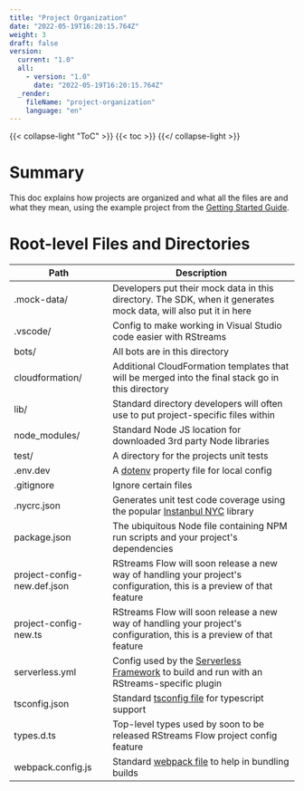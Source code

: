 ```yaml
---
title: "Project Organization"
date: "2022-05-19T16:20:15.764Z"
weight: 3
draft: false
version:
  current: "1.0"
  all:
    - version: "1.0"
      date: "2022-05-19T16:20:15.764Z"
  _render:
    fileName: "project-organization"
    language: "en"
---
```


{{< collapse-light "ToC" >}}
{{< toc  >}}
{{</ collapse-light >}}

# Summary
This doc explains how projects are organized and what all the files are and what they mean, using the example project from
the [Getting Started Guide](../getting-started).

# Root-level Files and Directories

| Path | Description |
|---------|--------|
| .mock-data/ | Developers put their mock data in this directory.  The SDK, when it generates mock data, will also put it in here   |
| .vscode/     | Config to make working in Visual Studio code easier with RStreams  |
| bots/ | All bots are in this directory  |
| cloudformation/ | Additional CloudFormation templates that will be merged into the final stack go in this directory  |
| lib/ | Standard directory developers will often use to put project-specific files within  |
| node_modules/ | Standard Node JS location for downloaded 3rd party Node libraries  |
| test/ | A directory for the projects unit tests  |
| .env.dev | A [dotenv](https://www.npmjs.com/package/dotenv) property file for local config |
| .gitignore | Ignore certain files |
| .nycrc.json | Generates unit test code coverage using the popular [Instanbul NYC](https://www.npmjs.com/package/nyc) library |
| package.json | The ubiquitous Node file containing NPM run scripts and your project's dependencies |
| project-config-new.def.json | RStreams Flow will soon release a new way of handling your project's configuration, this is a preview of that feature  |
| project-config-new.ts | RStreams Flow will soon release a new way of handling your project's configuration, this is a preview of that feature  |
| serverless.yml | Config used by the [Serverless Framework](https://www.serverless.com/) to build and run with an RStreams-specific plugin |
| tsconfig.json | Standard [tsconfig file](https://www.typescriptlang.org/docs/handbook/tsconfig-json.html) for typescript support |
| types.d.ts | Top-level types used by soon to be released RStreams Flow project config feature |
| webpack.config.js | Standard [webpack file](https://webpack.js.org/) to help in bundling builds |